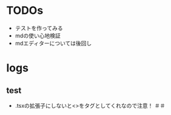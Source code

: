 # TODOs
- テストを作ってみる
- mdの使い心地検証
- mdエディターについては後回し

# logs
## test
- .tsxの拡張子にしないと<>をタグとしてくれなので注意！
＃＃